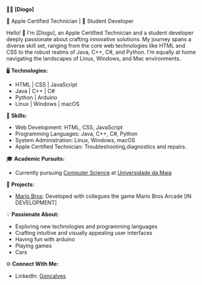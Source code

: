 👨‍💻 **[Diogo]**

  🍏 Apple Certified Technician | 🚀 Student Developer

  Hello! 👋 I'm [Diogo], an Apple Certified Technician and a student developer deeply passionate about crafting innovative solutions. My journey spans a diverse skill set, ranging from the core web technologies like HTML and CSS to the robust realms of Java, C++, C#, and Python. I'm equally at home navigating the landscapes of Linux, Windows, and Mac environments.

  🖥️ **Technologies:**
  - HTML | CSS | JavaScript
  - Java | C++ | C#
  - Python | Arduino
  - Linux | Windows | macOS

  🧰 **Skills:**
  - Web Development: HTML, CSS, JavaScript
  - Programming Languages: Java, C++, C#, Python
  - System Administration: Linux, Windows, macOS
  - Apple Certified Technician: Troubleshooting,diagnostics and repairs.

  🎓 **Academic Pursuits:**
  - Currently pursuing [Computer Science](https://www.umaia.pt/pt/ensino/oferta-formativa/licenciaturas/informatica) at [Universidade da Maia](https://www.umaia.pt/pt)

  🚀 **Projects:**
  - [Mario Bros](https://github.com/Otavio-A/TAG01): Developed with collegues the game Mario Bros Arcade [IN DEVELOPMENT]

  💡 **Passionate About:**
  - Exploring new technologies and programming languages
  - Crafting intuitive and visually appealing user interfaces
  - Having fun with arduino
  - Playing games
  - Cars

  🌐 **Connect With Me:**
  - LinkedIn: [Goncalves](www.linkedin.com/in/diogo-goncalves-448814248)
